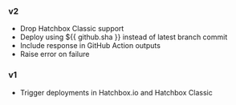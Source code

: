 ### v2

* Drop Hatchbox Classic support
* Deploy using ${{ github.sha }} instead of latest branch commit
* Include response in GitHub Action outputs
* Raise error on failure

### v1

* Trigger deployments in Hatchbox.io and Hatchbox Classic